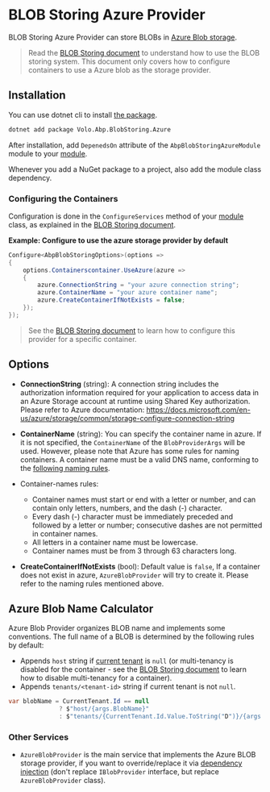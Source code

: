 # BLOB Storing Azure Provider

BLOB Storing Azure Provider can store BLOBs in [Azure Blob storage](https://azure.microsoft.com/en-us/services/storage/blobs/).

> Read the [BLOB Storing document](Blob-Storing.md) to understand how to use the BLOB storing system. This document only covers how to configure containers to use a Azure blob as the storage provider.

## Installation

You can use dotnet cli to install [the package](https://www.nuget.org/packages/Volo.Abp.BlobStoring.Azure).

````bash
dotnet add package Volo.Abp.BlobStoring.Azure
````

After installation, add `DepenedsOn` attribute of the `AbpBlobStoringAzureModule` module   to your [module](Module-Development-Basics.md).

Whenever you add a NuGet package to a project, also add the module class dependency.

### Configuring the Containers

Configuration is done in the `ConfigureServices` method of your [module](Module-Development-Basics.md) class, as explained in the [BLOB Storing document](Blob-Storing.md).

**Example: Configure to use the azure storage provider by default**

````csharp
Configure<AbpBlobStoringOptions>(options =>
{
    options.Containerscontainer.UseAzure(azure =>
    {
        azure.ConnectionString = "your azure connection string";
        azure.ContainerName = "your azure container name";
        azure.CreateContainerIfNotExists = false;
    });
});
````

> See the [BLOB Storing document](Blob-Storing.md) to learn how to configure this provider for a specific container.

## Options

* **ConnectionString** (string): A connection string includes the authorization information required for your application to access data in an Azure Storage account at runtime using Shared Key authorization. Please refer to Azure documentation: https://docs.microsoft.com/en-us/azure/storage/common/storage-configure-connection-string

* **ContainerName** (string): You can specify the container name in azure. If it is not specified, the `ContainerName` of the `BlobProviderArgs` will be used. However, please note that Azure has some rules for naming containers. A container name must be a valid DNS name, conforming to the [following naming rules](https://docs.microsoft.com/en-us/rest/api/storageservices/naming-and-referencing-containers--blobs--and-metadata#container-names).

* Container-names rules:
    - Container names must start or end with a letter or number, and can contain only letters, numbers, and the dash (-) character.
    - Every dash (-) character must be immediately preceded and followed by a letter or number; consecutive dashes are not permitted in container names.
    - All letters in a container name must be lowercase.
    - Container names must be from 3 through 63 characters long.

* **CreateContainerIfNotExists** (bool): Default value is `false`, If a container does not exist in azure, `AzureBlobProvider` will try to create it. Please refer to the naming rules mentioned above.


## Azure Blob Name Calculator

Azure Blob Provider organizes BLOB name and implements some conventions. The full name of a BLOB is determined by the following rules by default:

* Appends `host` string if [current tenant](Multi-Tenancy.md) is `null` (or multi-tenancy is disabled for the container - see the [BLOB Storing document](Blob-Storing.md) to learn how to disable multi-tenancy for a container).
* Appends `tenants/<tenant-id>` string if current tenant is not `null`.

```csharp
var blobName = CurrentTenant.Id == null
              ? $"host/{args.BlobName}"
              : $"tenants/{CurrentTenant.Id.Value.ToString("D")}/{args.BlobName}";
```

### Other Services

* `AzureBlobProvider` is the main service that implements the Azure BLOB storage provider, if you want to override/replace it via [dependency injection](Dependency-Injection.md) (don't replace `IBlobProvider` interface, but replace `AzureBlobProvider` class).
